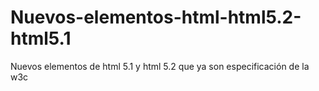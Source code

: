 # Nuevos-elementos-html-html5.2-html5.1
Nuevos elementos de html 5.1 y html 5.2 que ya son especificación de la w3c
